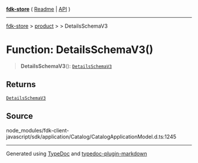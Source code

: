 [**fdk-store**](../../../README.md) ( [Readme](../../../README.md) \| [API](../../../API.md) )

---

[fdk-store](../../../API.md) > [product](../../README.md) > [<internal>](../README.md) > DetailsSchemaV3

# Function: DetailsSchemaV3()

> **DetailsSchemaV3**(): [`DetailsSchemaV3`](../type-aliases/type-alias.DetailsSchemaV3.md)

## Returns

[`DetailsSchemaV3`](../type-aliases/type-alias.DetailsSchemaV3.md)

## Source

node_modules/fdk-client-javascript/sdk/application/Catalog/CatalogApplicationModel.d.ts:1245

---

Generated using [TypeDoc](https://typedoc.org/) and [typedoc-plugin-markdown](https://www.npmjs.com/package/typedoc-plugin-markdown)
